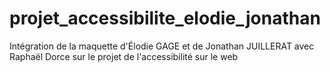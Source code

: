 # projet_accessibilite_elodie_jonathan
Intégration de la maquette d'Élodie GAGE et de Jonathan JUILLERAT avec Raphaël Dorce sur le projet de  l'accessibilité sur le web
